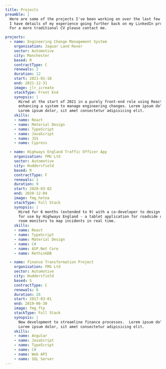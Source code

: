 ```yaml
---
title: Projects
preamble: |
  Here are some of the projects I've been working on over the last few years. 
  I have details of my experience going further back on my LinkedIn profile.
  For a more traditional CV please contact me.

projects:
  - name: Engineering Change Management System
    organisation: Jaguar Land Rover
    sector: Automotive
    city: Manchester 
    based: R
    contractType: C
    renewals: 2
    duration: 12
    start: 2021-01-18
    end: 2021-12-31
    image: jlr_icreate
    stackType: Front End
    synopsis: | 
      Hired at the start of 2021 in a purely front-end role using React to work as part of a team
      enhancing a system to manage engineering changes. Lorem ipsum dolor, sit amet consectetur adipisicing elit. 
      Lorem ipsum dolor, sit amet consectetur adipisicing elit. 
    skills: 
    - name: React
    - name: Material Design
    - name: TypeScript
    - name: JavaScript
    - name: JSS
    - name: Cypress

  - name: Highways England Traffic Officer App
    organisation: FMG Ltd
    sector: Automotive
    city: Huddersfield
    based: R
    contractType: F
    renewals: 1
    duration: 9
    start: 2020-03-02
    end: 2020-12-04
    image: fmg_hetoa
    stackType: Full Stack
    synopsis: | 
      Hired for 6 months (extended to 9) with a co-developer to design and develop a vehicle tracking system
      for use by Highways England - a tablet application for roadside use by traffic officers, and a portal for control
      room monitors to map incidents in real time.
    skills: 
    - name: React
    - name: TypeScript
    - name: Material Design
    - name: C#
    - name: ASP.Net Core
    - name: RethinkDB

  - name: Finance Transformation Project
    organisation: FMG Ltd
    sector: Automotive
    city: Huddersfield 
    based: S
    contractType: C
    renewals: 6
    duration: 26
    start: 2017-03-01
    end: 2019-06-30
    image: fmg_ftp
    stackType: Full Stack
    synopsis: |
      New development to streamline finance processes.  Lorem ipsum dolor, sit amet consectetur adipisicing elit. Ullam perferendis repudiandae facilis quos corporis porro assumenda necessitatibus quas eveniet harum.
      Lorem ipsum dolor, sit amet consectetur adipisicing elit. 
    skills: 
    - name: Angular
    - name: JavaScript
    - name: TypeScript
    - name: C#
    - name: Web API
    - name: SQL Server
---
```

